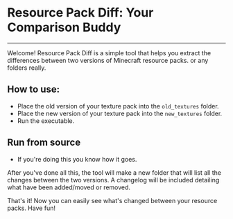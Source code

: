 # Resource Pack Diff: Your Comparison Buddy
---
Welcome! Resource Pack Diff is a simple tool that helps you extract the differences between two versions of Minecraft resource packs. or any folders really.

## How to use:
- Place the old version of your texture pack into the ``old_textures`` folder.
- Place the new version of your texture pack into the ``new_textures`` folder.
- Run the executable.

## Run from source
- If you're doing this you know how it goes.
  
After you've done all this, the tool will make a new folder that will list all the changes between the two versions.
A changelog will be included detailing what have been added/moved or removed.

That's it! Now you can easily see what's changed between your resource packs. Have fun!
